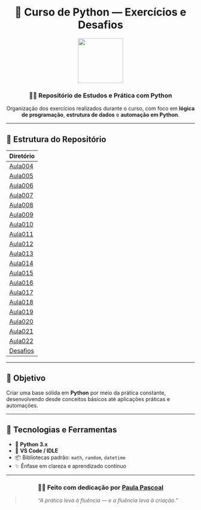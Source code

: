 <div align="center">

# 🐍 Curso de Python — Exercícios e Desafios  

<img src="https://upload.wikimedia.org/wikipedia/commons/c/c3/Python-logo-notext.svg" width="120"/>

### 💙💛 Repositório de Estudos e Prática com Python

Organização dos exercícios realizados durante o curso, com foco em **lógica de programação**, **estrutura de dados** e **automação em Python**.

---

</div>

## 📘 Estrutura do Repositório

| Diretório |
|------------|
| [Aula004](./aula004) |
| [Aula005](./aula005) |
| [Aula006](./aula006) |
| [Aula007](./aula007) |
| [Aula008](./aula008) |
| [Aula009](./aula009) |
| [Aula010](./aula010) |
| [Aula011](./aula011) |
| [Aula012](./aula012) |
| [Aula013](./aula013) |
| [Aula014](./aula014) |
| [Aula015](./aula015) |
| [Aula016](./aula016) |
| [Aula017](./aula017) |
| [Aula018](./aula018) |
| [Aula019](./aula019) |
| [Aula020](./aula020) |
| [Aula021](./aula021) |
| [Aula022](./aula022) |
| [Desafios](./desafios) |

---

## 🚀 Objetivo

Criar uma base sólida em **Python** por meio da prática constante, desenvolvendo desde conceitos básicos até aplicações práticas e automações.

---

## 🧠 Tecnologias e Ferramentas

- 🐍 **Python 3.x**
- 🧩 **VS Code / IDLE**
- 📦 Bibliotecas padrão: `math`, `random`, `datetime`
- ✨ Ênfase em clareza e aprendizado contínuo

---

<div align="center">

### 💙💛 Feito com dedicação por [Paula Pascoal](https://github.com/paulapascoal)

> _“A prática leva à fluência — e a fluência leva à criação.”_

</div>
